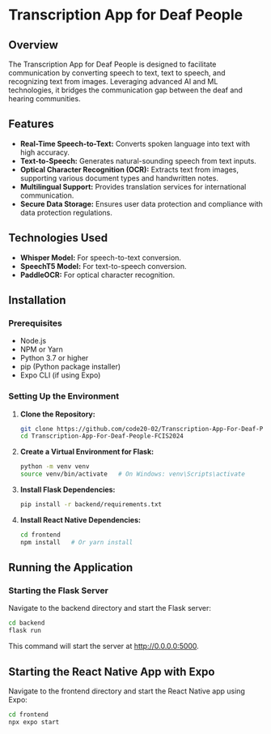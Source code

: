 # Transcription App for Deaf People

## Overview
The Transcription App for Deaf People is designed to facilitate communication by converting speech to text, text to speech, and recognizing text from images. Leveraging advanced AI and ML technologies, it bridges the communication gap between the deaf and hearing communities.

## Features
- **Real-Time Speech-to-Text:** Converts spoken language into text with high accuracy.
- **Text-to-Speech:** Generates natural-sounding speech from text inputs.
- **Optical Character Recognition (OCR):** Extracts text from images, supporting various document types and handwritten notes.
- **Multilingual Support:** Provides translation services for international communication.
- **Secure Data Storage:** Ensures user data protection and compliance with data protection regulations.

## Technologies Used
- **Whisper Model:** For speech-to-text conversion.
- **SpeechT5 Model:** For text-to-speech conversion.
- **PaddleOCR:** For optical character recognition.

## Installation

### Prerequisites
- Node.js
- NPM or Yarn
- Python 3.7 or higher
- pip (Python package installer)
- Expo CLI (if using Expo)

### Setting Up the Environment

1. **Clone the Repository:**
    ```bash
    git clone https://github.com/code20-02/Transcription-App-For-Deaf-People-FCIS2024.git
    cd Transcription-App-For-Deaf-People-FCIS2024
    ```

2. **Create a Virtual Environment for Flask:**
    ```bash
    python -m venv venv
    source venv/bin/activate   # On Windows: venv\Scripts\activate
    ```

3. **Install Flask Dependencies:**
    ```bash
    pip install -r backend/requirements.txt
    ```

4. **Install React Native Dependencies:**
    ```bash
    cd frontend
    npm install   # Or yarn install
    ```

## Running the Application

### Starting the Flask Server
Navigate to the backend directory and start the Flask server:
```bash
cd backend
flask run
```
This command will start the server at http://0.0.0.0:5000.

## Starting the React Native App with Expo

Navigate to the frontend directory and start the React Native app using Expo:

```bash
cd frontend
npx expo start
